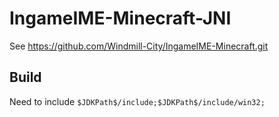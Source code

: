 # IngameIME-Minecraft-JNI
See https://github.com/Windmill-City/IngameIME-Minecraft.git
## Build
Need to include `$JDKPath$/include;$JDKPath$/include/win32;`